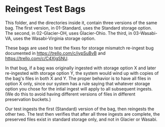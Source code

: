 # Reingest Test Bags

This folder, and the directories inside it, contain three versions of the same bag. The first version, in 01-Standard, uses the Standard storage option. The second, in 02-Glacier-OH, uses Glacier-Ohio. The third, in 03-Wasabi-VA, uses the Wasabi-Virginia storage option.

These bags are used to test the fixes for storage mismatch re-ingest bug documented in https://trello.com/c/iypSuBvB and https://trello.com/c/C4XlgSNU.

In that bug, if a bag was originally ingested with storage option X and later re-ingested with storage option Y, the system would wind up with copies of the bag's files in both X and Y. The proper behavior is to have all files in option X only, since our system has a rule saying that whatever storage option you chose for the intial ingest will apply to all subsequent ingests. (We do this to avoid having different versions of files in different preservation buckets.)

Our test ingests the first (Standard) version of the bag, then reingests the other two. The test then verifies that after all three ingests are complete, the preserved files exist in standard storage only, and not in Glacier or Wasabi.
